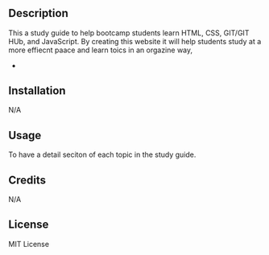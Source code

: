 #
# <Prework Study Guide Webpage>

## Description

This a study guide to help bootcamp students learn HTML, CSS, GIT/GIT HUb, and JavaScript. By creating this website it will help students study at a more effiecnt paace and learn toics in an orgazine way, 

-

## Installation

N/A

## Usage

To have a detail seciton of each topic in the study guide.

## Credits

N/A

## License
MIT License 


